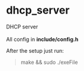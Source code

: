 # dhcp_server
DHCP server<br><br>
All config in **include/config.h**

After the setup just run:
> make && sudo ./exeFile
